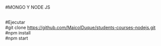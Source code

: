 #MONGO Y NODE JS <br/> <br/>

#Ejecutar <br/>
#git clone https://github.com/MaicolDuque/students-courses-nodejs.git<br/>
#npm install <br/>
#npm start <br/>